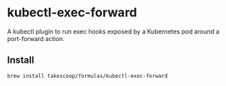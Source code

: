 # kubectl-exec-forward

A kubectl plugin to run exec hooks exposed by a Kubernetes pod around a port-forward action.

## Install

```sh
brew install takescoop/formulas/kubectl-exec-forward
```
